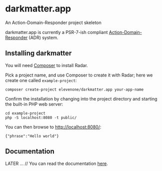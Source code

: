 # darkmatter.app
An Action-Domain-Responder project skeleton

darkmatter.app is currently a PSR-7-ish compliant [Action-Domain-Responder](http://pmjones.io/adr)
(ADR) system.

## Installing darkmatter

You will need [Composer](https://getcomposer.org) to install Radar.

Pick a project name, and use Composer to create it with Radar; here we create
one called `example-project`:

    composer create-project elevenone/darkmatter.app your-app-name

Confirm the installation by changing into the project directory and starting the
built-in PHP web server:

    cd example-project
    php -S localhost:8080 -t public/

You can then browse to <http://localhost:8080/>:

    {"phrase":"Hello world"}

## Documentation

LATER ... // You can read the documentation [here](docs/index.md).
